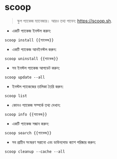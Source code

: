 # scoop

> স্কুপ প্যাকেজ ম্যানেজার।
> আরও তথ্য পাবেন: <https://scoop.sh>.

- একটি প্যাকেজ ইনস্টল করুন:

`scoop install {{প্যাকেজ}}`

- একটি প্যাকেজ আনইনস্টল করুন:

`scoop uninstall {{প্যাকেজ}}`

- সব ইনস্টল প্যাকেজ আপডেট করুন:

`scoop update --all`

- ইনস্টল প্যাকেজের তালিকা তৈরি করুন:

`scoop list`

- কোনও প্যাকেজ সম্পর্কে তথ্য দেখান:

`scoop info {{প্যাকেজ}}`

- একটি প্যাকেজ সন্ধান করুন:

`scoop search {{প্যাকেজ}}`

- সব প্রাচীন সংস্করণ সরানো এবং ডাউনলোড ক্যাশ পরিষ্কার করুন:

`scoop cleanup --cache --all`
